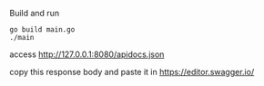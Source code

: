 Build and run 

```shell
go build main.go
./main
```

access http://127.0.0.1:8080/apidocs.json

copy this response body and paste it in https://editor.swagger.io/